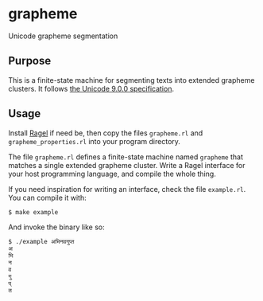 # grapheme

Unicode grapheme segmentation


## Purpose

This is a finite-state machine for segmenting texts into extended grapheme
clusters. It follows [the Unicode 9.0.0
specification](http://www.unicode.org/reports/tr29/tr29-29.html).


## Usage

Install [Ragel](http://www.colm.net/open-source/ragel/) if need be, then copy
the files `grapheme.rl` and `grapheme_properties.rl` into your program
directory.

The file `grapheme.rl` defines a finite-state machine named `grapheme` that
matches a single extended grapheme cluster. Write a Ragel interface for your
host programming language, and compile the whole thing.

If you need inspiration for writing an interface, check the file `example.rl`.
You can compile it with:

    $ make example

And invoke the binary like so:

    $ ./example अभिनवगुप्त
    अ
    भि
    न
    व
    गु
    प्
    त
